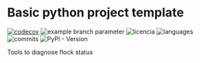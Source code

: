 # Basic python project template
[![codecov](https://codecov.io/gh/IslasGECI/hen_analyser/graph/badge.svg?token=RY807ST1T1)](https://codecov.io/gh/IslasGECI/hen_analyser)
![example branch
parameter](https://github.com/IslasGECI/hen_analyser/actions/workflows/actions.yml/badge.svg)
![licencia](https://img.shields.io/github/license/IslasGECI/hen_analyser)
![languages](https://img.shields.io/github/languages/top/IslasGECI/hen_analyser)
![commits](https://img.shields.io/github/commit-activity/y/IslasGECI/hen_analyser)
![PyPI - Version](https://img.shields.io/pypi/v/hen_analyser)

Tools to diagnose flock status
